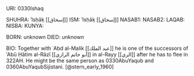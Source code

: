 URI: 0330Ishaq

SHUHRA: ʾIsḥāḳ [[إسحاق]]
ISM: ʾIsḥāḳ [[إسحاق]]
NASAB1: 
NASAB2: 
LAQAB: 
NISBA: 
KUNYA: 

BORN: unknown
DIED: unknown

BIO: Together with ʿAbd al-Malik [[عبد الملك]] he is one of the successors of ʾAbū Ḥātim al-Rāzī [[أبو حاتم الرازي]] in al-Rayy [[الري]] after he has to flee in 322AH. He might be the same person as 0330AbuYaqub and 0360AbuYaqubSijistani. [@stern_early_1960]
